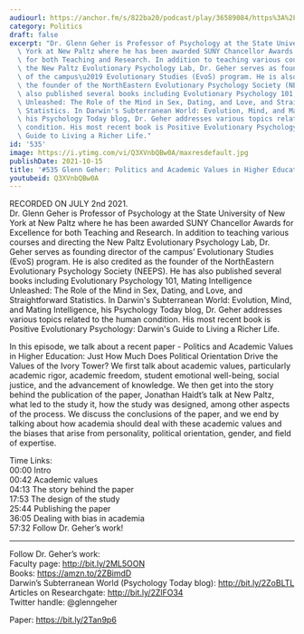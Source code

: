 ```yaml
---
audiourl: https://anchor.fm/s/822ba20/podcast/play/36589084/https%3A%2F%2Fd3ctxlq1ktw2nl.cloudfront.net%2Fstaging%2F2021-6-2%2F20441a21-a615-bbaf-d607-fbe7c6b7351b.m4a
category: Politics
draft: false
excerpt: "Dr. Glenn Geher is Professor of Psychology at the State University of New\
  \ York at New Paltz where he has been awarded SUNY Chancellor Awards for Excellence\
  \ for both Teaching and Research. In addition to teaching various courses and directing\
  \ the New Paltz Evolutionary Psychology Lab, Dr. Geher serves as founding director\
  \ of the campus\u2019 Evolutionary Studies (EvoS) program. He is also credited as\
  \ the founder of the NorthEastern Evolutionary Psychology Society (NEEPS). He has\
  \ also published several books including Evolutionary Psychology 101, Mating Intelligence\
  \ Unleashed: The Role of the Mind in Sex, Dating, and Love, and Straightforward\
  \ Statistics. In Darwin's Subterranean World: Evolution, Mind, and Mating Intelligence,\
  \ his Psychology Today blog, Dr. Geher addresses various topics related to the human\
  \ condition. His most recent book is Positive Evolutionary Psychology: Darwin's\
  \ Guide to Living a Richer Life."
id: '535'
image: https://i.ytimg.com/vi/Q3XVnbQBw0A/maxresdefault.jpg
publishDate: 2021-10-15
title: '#535 Glenn Geher: Politics and Academic Values in Higher Education'
youtubeid: Q3XVnbQBw0A
---
```

<div class="timelinks">

RECORDED ON JULY 2nd 2021.  
Dr. Glenn Geher is Professor of Psychology at the State University of New York at New Paltz where he has been awarded SUNY Chancellor Awards for Excellence for both Teaching and Research. In addition to teaching various courses and directing the New Paltz Evolutionary Psychology Lab, Dr. Geher serves as founding director of the campus’ Evolutionary Studies (EvoS) program. He is also credited as the founder of the NorthEastern Evolutionary Psychology Society (NEEPS). He has also published several books including Evolutionary Psychology 101, Mating Intelligence Unleashed: The Role of the Mind in Sex, Dating, and Love, and Straightforward Statistics. In Darwin's Subterranean World: Evolution, Mind, and Mating Intelligence, his Psychology Today blog, Dr. Geher addresses various topics related to the human condition. His most recent book is Positive Evolutionary Psychology: Darwin's Guide to Living a Richer Life.

In this episode, we talk about a recent paper - Politics and Academic Values in Higher Education: Just How Much Does Political Orientation Drive the Values of the Ivory Tower?  We first talk about academic values, particularly academic rigor, academic freedom, student emotional well-being, social justice, and the advancement of knowledge. We then get into the story behind the publication of the paper, Jonathan Haidt’s talk at New Paltz, what led to the study it, how the study was designed, among other aspects of the process. We discuss the conclusions of the paper, and we end by talking about how academia should deal with these academic values and the biases that arise from personality, political orientation, gender, and field of expertise.

Time Links:  
<time>00:00</time> Intro  
<time>00:42</time> Academic values  
<time>04:13</time> The story behind the paper  
<time>17:53</time> The design of the study  
<time>25:44</time> Publishing the paper  
<time>36:05</time> Dealing with bias in academia  
<time>57:32</time> Follow Dr. Geher’s work!

---

Follow Dr. Geher’s work:  
Faculty page: http://bit.ly/2ML5OON  
Books: https://amzn.to/2ZBimdD  
Darwin’s Subterranean World (Psychology Today blog): http://bit.ly/2ZoBLTL  
Articles on Researchgate: http://bit.ly/2ZlFO34  
Twitter handle: @glenngeher

Paper: https://bit.ly/2Tan9p6
</div>

